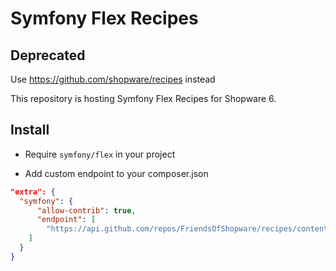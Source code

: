 # Symfony Flex Recipes

## Deprecated

Use https://github.com/shopware/recipes instead

This repository is hosting Symfony Flex Recipes for Shopware 6.

## Install

- Require `symfony/flex` in your project

- Add custom endpoint to your composer.json

```json
"extra": {
  "symfony": {
      "allow-contrib": true,
      "endpoint": [
        "https://api.github.com/repos/FriendsOfShopware/recipes/contents/index.json?ref=flex/main"
    ]
  }
}
```
